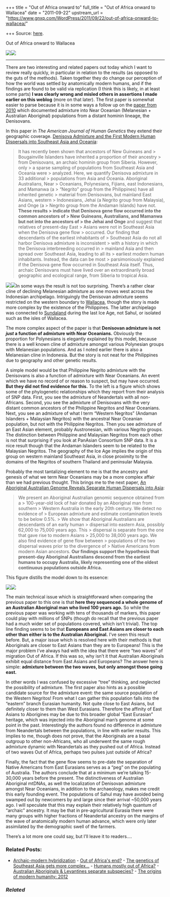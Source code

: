 +++
title = "Out of Africa onward to"
full_title = "Out of Africa onward to Wallacea"
date = "2011-09-22"
upstream_url = "https://www.gnxp.com/WordPress/2011/09/22/out-of-africa-onward-to-wallacea/"

+++
Source: [here](https://www.gnxp.com/WordPress/2011/09/22/out-of-africa-onward-to-wallacea/).

Out of Africa onward to Wallacea

[![](https://i0.wp.com/blogs.discovermagazine.com/gnxp/files/2011/09/denis2.jpg?resize=600%2C423)![](https://i0.wp.com/blogs.discovermagazine.com/gnxp/files/2011/09/denis2.jpg?resize=600%2C423)](https://i0.wp.com/blogs.discovermagazine.com/gnxp/files/2011/09/denis2.jpg)

------------------------------------------------------------------------

There are two interesting and related papers out today which I want to review really quickly, in particular in relation to the results (as opposed to the guts of the methods). Taken together they do change our perception of how the world was settled by anatomically modern humans, and if the findings are found to be valid via replication (I think this is likely, in at least some parts) **I was clearly wrong and misled others in assertions I made earlier on this weblog** (more on that later). The first paper is somewhat easier to parse because it is in some ways a follow up on the [paper from 2010](http://www.nature.com/news/2010/101222/full/4681012a.html) which documented admixture into Near Oceanian (Melanesian + Australian Aboriginal) populations from a distant hominin lineage, the Denisovans.

In this paper in *The American Journal of Human Genetics* they extend their geographic coverage. [Denisova Admixture and the First Modern Human Dispersals into Southeast Asia and Oceania](http://www.cell.com/AJHG/abstract/S0002-9297(11)00395-8):

> It has recently been shown that ancestors of New Guineans and > Bougainville Islanders have inherited a proportion of their ancestry > from Denisovans, an archaic hominin group from Siberia. However, only > a sparse sampling of populations from Southeast Asia and Oceania were > analyzed. Here, we quantify Denisova admixture in 33 additional > populations from Asia and Oceania. Aboriginal Australians, Near > Oceanians, Polynesians, Fijians, east Indonesians, and Mamanwa (a > “Negrito” group from the Philippines) have all inherited genetic > material from Denisovans, but mainland East Asians, western > Indonesians, Jehai (a Negrito group from Malaysia), and Onge (a > Negrito group from the Andaman Islands) have not. **These results > indicate that Denisova gene flow occurred into the common ancestors of > New Guineans, Australians, and Mamanwa but not into the ancestors of > the Jehai and Onge** and suggest that relatives of present-day East > Asians were not in Southeast Asia when the Denisova gene flow > occurred. Our finding that descendants of the earliest inhabitants of > Southeast Asia do not all harbor Denisova admixture is inconsistent > with a history in which the Denisova interbreeding occurred in > mainland Asia and then spread over Southeast Asia, leading to all its > earliest modern human inhabitants. Instead, the data can be most > parsimoniously explained if the Denisova gene flow occurred in Southeast Asia itself. Thus, archaic Denisovans must have lived over an extraordinarily broad geographic and ecological range, from Siberia to tropical Asia.

  
[![](https://i0.wp.com/blogs.discovermagazine.com/gnxp/files/2011/09/denis1.jpg?resize=260%2C506)![](https://i0.wp.com/blogs.discovermagazine.com/gnxp/files/2011/09/denis1.jpg?resize=260%2C506)](https://i0.wp.com/blogs.discovermagazine.com/gnxp/files/2011/09/denis1.jpg)In some ways the result is not too surprising. There’s a rather clear cline of declining Melanesian admixture as one moves west across the Indonesian archipelago. Intriguingly the Denisovan admixture seems restricted on the western boundary to [Wallacea](https://en.wikipedia.org/wiki/Wallacea), though the story is made more complex by the existence of the Philippines. The latter archipelago was connected to [Sundaland](https://en.wikipedia.org/wiki/File:Map_of_Sunda_and_Sahul.png) during the last Ice Age, not Sahul, or isolated such as the isles of Wallacea.

The more complex aspect of the paper is that **Denisovan admixture is not *just* a function of admixture with Near Oceanians.** Obviously the proportion for Polynesians is elegantly explained by this model, because there is a well known cline of admixture amongst various Polynesian groups with Melanesian populations. And as I noted earlier there is also a Melanesian cline in Indonesia. But the story is not neat for the Philippines due to geography and other genetic results.

A simple model would be that Philippine Negrito admixture with the Denisovans is also a function of admixture with Near Oceanians. An event which we have no record of or reason to suspect, but may have occurred. **But they did not find evidence for this.** To the left is a figure which shows some of the phylogenetic relationships which they report from their analysis of SNP data. First, you see the admixture of Neandertals with all non-Africans. Second, you see the admixture of Denisovans with the very distant common ancestors of the Philippine Negritos and Near Oceanians. Next, you see an admixture of what I term “Western Negritos” (Andaman Islanders + Malaysian Negritos) with the ancestral Near Oceanian population, but not with the Philippine Negritos. Then you see admixture of an East Asian element, probably Austronesian, with various Negrito groups. The distinction between Philippine and Malaysian Negritos from each other is not that surprising if you look at PanAsian Consortium SNP data. It is a nice result though that the Andaman Islanders seem to be related to the Malaysian Negritos. The geography of the Ice Age implies the origin of this group on western mainland Southeast Asia, in close proximity to the domains of the Negritos of southern Thailand and peninsular Malaysia.

Probably the most tantalizing element to me is that the ancestry and genesis of what we term Near Oceanians may be a more complex affair than we had previous thought. This brings me to the next paper, [An Aboriginal Australian Genome Reveals Separate Human Dispersals into Asia](http://www.sciencemag.org/content/early/2011/09/21/science.1211177):

> We present an Aboriginal Australian genomic sequence obtained from a > 100-year-old lock of hair donated by an Aboriginal man from southern > Western Australia in the early 20th century. We detect no evidence of > European admixture and estimate contamination levels to be below 0.5%. > We show that Aboriginal Australians are descendants of an early human > dispersal into eastern Asia, possibly 62,000 to 75,000 years ago. This > dispersal is separate from the one that gave rise to modern Asians > 25,000 to 38,000 years ago. We also find evidence of gene flow between > populations of the two dispersal waves prior to the divergence of > Native Americans from modern Asian ancestors. **Our findings support the hypothesis that present-day Aboriginal Australians descend from the earliest humans to occupy Australia, likely representing one of the oldest continuous populations outside Africa.**

This figure distills the model down to its essence:

[![](https://i0.wp.com/blogs.discovermagazine.com/gnxp/files/2011/09/aus1.jpg?resize=600%2C377)![](https://i0.wp.com/blogs.discovermagazine.com/gnxp/files/2011/09/aus1.jpg?resize=600%2C377)](https://i0.wp.com/blogs.discovermagazine.com/gnxp/files/2011/09/aus1.jpg)

The main technical issue which is straightforward when comparing the previous paper to this one is that **here they sequenced a whole genome of an Australian Aboriginal man who lived 100 years ago.** So while the previous paper was working with tens of thousands of markers, this paper could play with millions of SNPs (though do recall that the previous paper had a much wider set of populations covered, which isn’t trivial). The top line finding seems to be that **Europeans and East Asians are closer to each other than either is to the Australian Aboriginal.** I’ve seen this result before. But, a major issue which is resolved here with their methods is that Aboriginals are closer to East Asians than they are to Europeans! This is the major problem I’ve always had with the idea that there were “two waves” of migration Out of Africa. If this was so, why isn’t it that Australian Aboriginals exhibit equal distance from East Asians and Europeans? The answer here is simple: **admixture between the two waves, but only amongst those going east.**

In other words I was confused by excessive “tree” thinking, and neglected the possibility of admixture. The first paper also hints as a possible candidate source for the admixture event: the same source population of the Western Negritos! From what I can gather this population falls into the “eastern” branch Eurasian humanity. Not quite close to East Asians, but definitely closer to them than West Eurasians. Therefore the affinity of East Asians to Aborigines may be due to this broader global “East Eurasian” heritage, which was injected into the Aboriginal man’s genome at some point in the past. Interestingly the authors found no difference in admixture from Neandertals between the populations, in line with earlier results. This implies to me, though does not prove, that the Aboriginals are a basal outgroup to other non-Africans, who all underwent the same rough admixture dynamic with Neandertals as they pushed out of Africa. Instead of two waves Out of Africa, perhaps two pulses just outside of Africa?

Finally, the fact that the gene flow seems to pre-date the separation of Native Americans from East Eurasians serves as a “peg” on the populating of Australia. The authors conclude that at a minimum we’re talking 15-30,000 years before the present. The distinctiveness of Australian Aboriginal mtDNAs, as well the localization of Denisovan admixture amongst Near Oceanians, in addition to the archaeology, makes me credit this early founding event. The populations of Sahul may have avoided being swamped out by newcomers by and large since their arrival \~50,000 years ago. I will speculate that this may explain their relatively high quantum of “archaic” ancestry. It may be that in pre-agricultural Eurasia there were many groups with higher fractions of Neandertal ancestry on the margins of the wave of anatomically modern human advance, which were only later assimilated by the demographic swell of the farmers.

There’s a lot more one could say, but I’ll leave it to readers….

### Related Posts:

- [Archaic-modern
  hybridization](https://www.gnxp.com/WordPress/2006/08/18/archaic-modern-hybridization/) - [Out of Africa's
  end?](https://www.gnxp.com/WordPress/2011/09/17/out-of-africas-end/) - [The genetics of Southeast Asia gets more
  complex...](https://www.gnxp.com/WordPress/2021/11/07/the-genetics-of-southeast-asia-gets-more-complex/) - [Humans mostly out of
  Africa?](https://www.gnxp.com/WordPress/2008/03/06/humans-mostly-out-of-africa/) - [Australian Aboriginals & Levantines separate
  subspecies?](https://www.gnxp.com/WordPress/2008/03/16/australian-aboriginals-levantines-separate-subspecies/) - [The origins of modern humanity:
  2012](https://www.gnxp.com/WordPress/2012/08/18/the-origins-of-modern-humanity-2012/)

### *Related*

[](https://www.addtoany.com/add_to/facebook?linkurl=https%3A%2F%2Fwww.gnxp.com%2FWordPress%2F2011%2F09%2F22%2Fout-of-africa-onward-to-wallacea%2F&linkname=Out%20of%20Africa%20onward%20to%20Wallacea "Facebook")[](https://www.addtoany.com/add_to/twitter?linkurl=https%3A%2F%2Fwww.gnxp.com%2FWordPress%2F2011%2F09%2F22%2Fout-of-africa-onward-to-wallacea%2F&linkname=Out%20of%20Africa%20onward%20to%20Wallacea "Twitter")[](https://www.addtoany.com/add_to/email?linkurl=https%3A%2F%2Fwww.gnxp.com%2FWordPress%2F2011%2F09%2F22%2Fout-of-africa-onward-to-wallacea%2F&linkname=Out%20of%20Africa%20onward%20to%20Wallacea "Email")[](https://www.addtoany.com/share)
